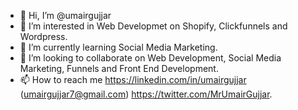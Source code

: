 - 👋 Hi, I’m @umairgujjar
- 👀 I’m interested in Web Developmet on Shopify, Clickfunnels and Wordpress.
- 🌱 I’m currently learning Social Media Marketing.
- 💞️ I’m looking to collaborate on Web Development, Social Media Marketing, Funnels and Front End Development.
- 📫 How to reach me https://linkedin.com/in/umairgujjar (umairgujjar7@gmail.com) https://twitter.com/MrUmairGujjar.

<!---
umairgujjar/umairgujjar is a ✨ special ✨ repository because its `README.md` (this file) appears on your GitHub profile.
You can click the Preview link to take a look at your changes.
--->
